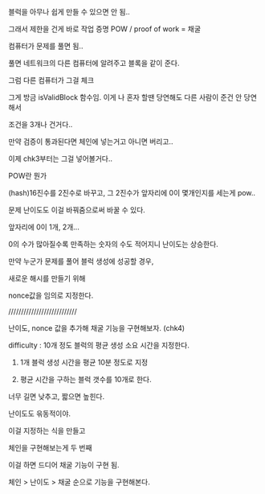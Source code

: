 블럭을 아무나 쉽게 만들 수 있으면 안 됨..

그래서 제한을 건게 바로 작업 증명 POW / proof of work = 채굴

컴퓨터가 문제를 풀면 됨..

풀면 네트워크의 다른 컴퓨터에 알려주고 블록을 같이 준다.

그럼 다른 컴퓨터가 그걸 체크

그게 방금 isValidBlock 함수임. 이게 나 혼자 할땐 당연해도 다른 사람이 준건 안 당연해서

조건을 3개나 건거다..

만약 검증이 통과된다면 체인에 넣는거고 아니면 버리고..

이제 chk3부터는 그걸 넣어볼거다..

POW란 뭔가

(hash)16진수를 2진수로 바꾸고, 그 2진수가 앞자리에 0이 몇개인지를 세는게 pow..

문제 난이도도 이걸 바꿔줌으로써 바꿀 수 있다.

앞자리에 0이 1개, 2개...

0의 수가 많아질수록 만족하는 숫자의 수도 적어지니 난이도는 상승한다.

만약 누군가 문제를 풀어 블럭 생성에 성공할 경우,

새로운 해시를 만들기 위해

nonce값을 임의로 지정한다.

///////////////////////////

난이도, nonce 값을 추가해 채굴 기능을 구현해보자. (chk4)

difficulty : 10개 정도 블럭의 평균 생성 소요 시간을 지정한다.

1. 1개 블럭 생성 시간을 평균 10분 정도로 지정

2. 평균 시간을 구하는 블럭 갯수를 10개로 한다.

너무 길면 낮추고, 짧으면 높힌다.

난이도도 윾동적이야.

이걸 지정하는 식을 만들고

체인을 구현해보는게 두 번째

이걸 하면 드디어 채굴 기능이 구현 됨.

체인 > 난이도 > 채굴 순으로 기능을 구현해본다.

